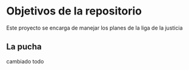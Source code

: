 # Objetivos de la repositorio

Este proyecto se encarga de manejar los planes de la liga de la justicia


## La pucha
cambiado todo
